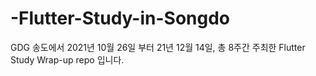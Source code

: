 # -Flutter-Study-in-Songdo
GDG 송도에서 2021년 10월 26일 부터 21년 12월 14일, 총 8주간 주최한 Flutter Study Wrap-up repo 입니다.
